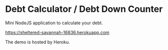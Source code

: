# Debt Calculator / Debt Down Counter
Mini NodeJS application to calculate your debt.

https://sheltered-savannah-16836.herokuapp.com

The demo is hosted by Heroku.

